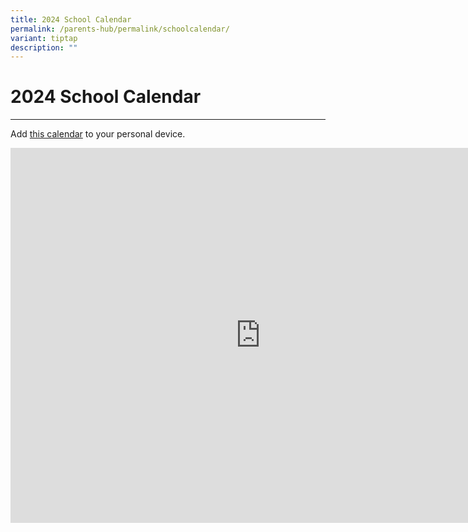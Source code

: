 ```yaml
---
title: 2024 School Calendar
permalink: /parents-hub/permalink/schoolcalendar/
variant: tiptap
description: ""
---
```

<h1><strong>2024 School Calendar</strong></h1>
<hr>
<p>Add <a href="https://calendar.google.com/calendar/ical/westgroveps1%40gmail.com/public/basic.ics" rel="noopener noreferrer nofollow" target="_blank">this calendar</a> to
your personal device.</p>
<div class="iframe-wrapper">
<iframe style="border: 0" height="600" width="800" allowfullscreen="true" frameborder="0" src="https://calendar.google.com/calendar/embed?src=westgroveps1%40gmail.com&amp;ctz=Asia%2FSingapore"></iframe>
</div>
<p></p>
<p></p>